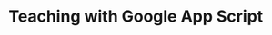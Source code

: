 # Teaching with Google App Script

<!--
Outline

Khan Academy, Tenmarks, IXL
Google App Script allows you to transfer data submitted by a student in a browser into a Google Sheets document.


-->
